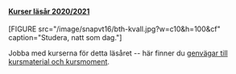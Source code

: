 #### [Kurser läsår 2020/2021](kurser)

[FIGURE src="/image/snapvt16/bth-kvall.jpg?w=c10&h=100&cf" caption="Studera, natt som dag."]

Jobba med kurserna för detta läsåret -- här finner du [genvägar till kursmaterial och kursmoment](kurser).
